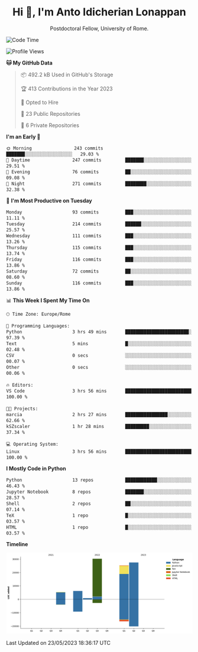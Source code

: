 
<h1 align="center">Hi 👋, I'm Anto Idicherian Lonappan</h1>
<p align="center">Postdoctoral Fellow, University of Rome. </p>


<!--START_SECTION:waka-->
![Code Time](http://img.shields.io/badge/Code%20Time-322%20hrs%2043%20mins-blue)

![Profile Views](http://img.shields.io/badge/Profile%20Views-0-blue)

**🐱 My GitHub Data** 

> 📦 492.2 kB Used in GitHub's Storage 
 > 
> 🏆 413 Contributions in the Year 2023
 > 
> 💼 Opted to Hire
 > 
> 📜 23 Public Repositories 
 > 
> 🔑 6 Private Repositories 
 > 
**I'm an Early 🐤** 

```text
🌞 Morning                243 commits         ███████░░░░░░░░░░░░░░░░░░   29.03 % 
🌆 Daytime                247 commits         ███████░░░░░░░░░░░░░░░░░░   29.51 % 
🌃 Evening                76 commits          ██░░░░░░░░░░░░░░░░░░░░░░░   09.08 % 
🌙 Night                  271 commits         ████████░░░░░░░░░░░░░░░░░   32.38 % 
```
📅 **I'm Most Productive on Tuesday** 

```text
Monday                   93 commits          ███░░░░░░░░░░░░░░░░░░░░░░   11.11 % 
Tuesday                  214 commits         ██████░░░░░░░░░░░░░░░░░░░   25.57 % 
Wednesday                111 commits         ███░░░░░░░░░░░░░░░░░░░░░░   13.26 % 
Thursday                 115 commits         ███░░░░░░░░░░░░░░░░░░░░░░   13.74 % 
Friday                   116 commits         ███░░░░░░░░░░░░░░░░░░░░░░   13.86 % 
Saturday                 72 commits          ██░░░░░░░░░░░░░░░░░░░░░░░   08.60 % 
Sunday                   116 commits         ███░░░░░░░░░░░░░░░░░░░░░░   13.86 % 
```


📊 **This Week I Spent My Time On** 

```text
🕑︎ Time Zone: Europe/Rome

💬 Programming Languages: 
Python                   3 hrs 49 mins       ████████████████████████░   97.39 % 
Text                     5 mins              █░░░░░░░░░░░░░░░░░░░░░░░░   02.48 % 
CSV                      0 secs              ░░░░░░░░░░░░░░░░░░░░░░░░░   00.07 % 
Other                    0 secs              ░░░░░░░░░░░░░░░░░░░░░░░░░   00.06 % 

🔥 Editors: 
VS Code                  3 hrs 56 mins       █████████████████████████   100.00 % 

🐱‍💻 Projects: 
marcia                   2 hrs 27 mins       ████████████████░░░░░░░░░   62.66 % 
kSZscaler                1 hr 28 mins        █████████░░░░░░░░░░░░░░░░   37.34 % 

💻 Operating System: 
Linux                    3 hrs 56 mins       █████████████████████████   100.00 % 
```

**I Mostly Code in Python** 

```text
Python                   13 repos            ████████████░░░░░░░░░░░░░   46.43 % 
Jupyter Notebook         8 repos             ███████░░░░░░░░░░░░░░░░░░   28.57 % 
Shell                    2 repos             ██░░░░░░░░░░░░░░░░░░░░░░░   07.14 % 
TeX                      1 repo              █░░░░░░░░░░░░░░░░░░░░░░░░   03.57 % 
HTML                     1 repo              █░░░░░░░░░░░░░░░░░░░░░░░░   03.57 % 
```



**Timeline**

![Lines of Code chart](https://raw.githubusercontent.com/antolonappan/antolonappan/main/assets/bar_graph.png)


 Last Updated on 23/05/2023 18:36:17 UTC
<!--END_SECTION:waka-->
